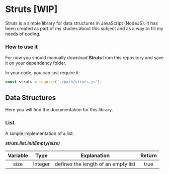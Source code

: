 # Struts [WIP]
Struts is a simple library for data structures in JavaScript (NodeJS).
It has been created as part of my studies about this subject and as a way to fill my needs of coding.

### How to use it
For now you should manually download <b>Struts</b> from this repository and save it on your dependency folder.

In your code, you can just require it:

```javascript
const struts = require('./path/struts.js');
```

## Data Structures
Here you will find the documentation for this library.

### List
A simple implementation of a list.

<b><i>struts.list.initEmpty(size)</i></b>



| Variable | Type            | Explanation      | Return      |
|:-------:|:-------------:|:-------:|:-------:|
| size      | Integer | defines the length of an empty list  | true  |
